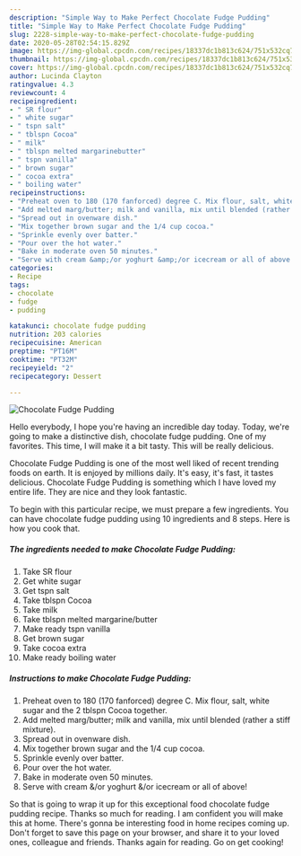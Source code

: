 ```yaml
---
description: "Simple Way to Make Perfect Chocolate Fudge Pudding"
title: "Simple Way to Make Perfect Chocolate Fudge Pudding"
slug: 2228-simple-way-to-make-perfect-chocolate-fudge-pudding
date: 2020-05-28T02:54:15.829Z
image: https://img-global.cpcdn.com/recipes/18337dc1b813c624/751x532cq70/chocolate-fudge-pudding-recipe-main-photo.jpg
thumbnail: https://img-global.cpcdn.com/recipes/18337dc1b813c624/751x532cq70/chocolate-fudge-pudding-recipe-main-photo.jpg
cover: https://img-global.cpcdn.com/recipes/18337dc1b813c624/751x532cq70/chocolate-fudge-pudding-recipe-main-photo.jpg
author: Lucinda Clayton
ratingvalue: 4.3
reviewcount: 4
recipeingredient:
- " SR flour"
- " white sugar"
- " tspn salt"
- " tblspn Cocoa"
- " milk"
- " tblspn melted margarinebutter"
- " tspn vanilla"
- " brown sugar"
- " cocoa extra"
- " boiling water"
recipeinstructions:
- "Preheat oven to 180 (170 fanforced) degree C. Mix flour, salt, white sugar and the 2 tblspn Cocoa together."
- "Add melted marg/butter; milk and vanilla, mix until blended (rather a stiff mixture)."
- "Spread out in ovenware dish."
- "Mix together brown sugar and the 1/4 cup cocoa."
- "Sprinkle evenly over batter."
- "Pour over the hot water."
- "Bake in moderate oven 50 minutes."
- "Serve with cream &amp;/or yoghurt &amp;/or icecream or all of above!"
categories:
- Recipe
tags:
- chocolate
- fudge
- pudding

katakunci: chocolate fudge pudding 
nutrition: 203 calories
recipecuisine: American
preptime: "PT16M"
cooktime: "PT32M"
recipeyield: "2"
recipecategory: Dessert

---
```



![Chocolate Fudge Pudding](https://img-global.cpcdn.com/recipes/18337dc1b813c624/751x532cq70/chocolate-fudge-pudding-recipe-main-photo.jpg)

Hello everybody, I hope you're having an incredible day today. Today, we're going to make a distinctive dish, chocolate fudge pudding. One of my favorites. This time, I will make it a bit tasty. This will be really delicious.

Chocolate Fudge Pudding is one of the most well liked of recent trending foods on earth. It is enjoyed by millions daily. It's easy, it's fast, it tastes delicious. Chocolate Fudge Pudding is something which I have loved my entire life. They are nice and they look fantastic.




To begin with this particular recipe, we must prepare a few ingredients. You can have chocolate fudge pudding using 10 ingredients and 8 steps. Here is how you cook that.

<!--inarticleads1-->

##### The ingredients needed to make Chocolate Fudge Pudding:

1. Take  SR flour
1. Get  white sugar
1. Get  tspn salt
1. Take  tblspn Cocoa
1. Take  milk
1. Take  tblspn melted margarine/butter
1. Make ready  tspn vanilla
1. Get  brown sugar
1. Take  cocoa extra
1. Make ready  boiling water




<!--inarticleads2-->

##### Instructions to make Chocolate Fudge Pudding:

1. Preheat oven to 180 (170 fanforced) degree C. Mix flour, salt, white sugar and the 2 tblspn Cocoa together.
1. Add melted marg/butter; milk and vanilla, mix until blended (rather a stiff mixture).
1. Spread out in ovenware dish.
1. Mix together brown sugar and the 1/4 cup cocoa.
1. Sprinkle evenly over batter.
1. Pour over the hot water.
1. Bake in moderate oven 50 minutes.
1. Serve with cream &amp;/or yoghurt &amp;/or icecream or all of above!




So that is going to wrap it up for this exceptional food chocolate fudge pudding recipe. Thanks so much for reading. I am confident you will make this at home. There's gonna be interesting food in home recipes coming up. Don't forget to save this page on your browser, and share it to your loved ones, colleague and friends. Thanks again for reading. Go on get cooking!
